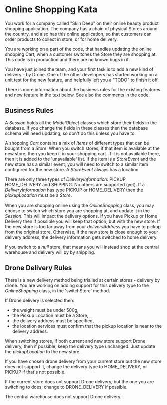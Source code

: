Online Shopping Kata
====================

You work for a company called "Skin Deep" on their
 online beauty product shopping application. The company
 has a chain of physical Stores around the country, and
 also has this online application, so that customers
 can order products to collect in store, or for home delivery.
 
You are working on a part of the code,
 that handles updating the online shopping Cart, 
 when a customer switches the Store they are shopping at.
 This code is in production and there are no known bugs in it.

You have just joined the team, and your first task is
 to add a new kind of delivery - by Drone. One of the other
 developers has started working on a unit test for the new feature,
 and helpfully left you a "TODO" to finish it off.
 
There is more information about the business rules for the
existing features and new feature in the text below. See also the
comments in the code.


Business Rules
--------------

A _Session_ holds all the _ModelObject_ classes which store
their fields in the database. If you change the fields in these classes
then the database schema will need updating, so don't do this unless you have to.

A shopping _Cart_ contains a mix of _Items_ of different types that can be bought from a _Store_. When you switch stores,
if that item is available at the new store, then you keep it in your shopping cart. 
If it is not available there, then it is added to the 'unavailable' list.
If the item is a _StoreEvent_ and the new store has a similar event,
you will need to switch to a similar item configured for the new store.
A _StoreEvent_ always has a location.

There are only three types of _DeliveryInformation_: PICKUP, HOME_DELIVERY and SHIPPING. 
No others are supported (yet).
If a _DeliveryInformation_ has type PICKUP or HOME_DELIVERY then the _pickupLocation_ 
must be a _Store_.

When you are shopping online using the _OnlineShopping_ class, you may choose to 
switch which store you are shopping at, and update it in the _Session_. 
This will impact the delivery options. If you have
Pickup or Home Delivery then if possible you will keep that option, but
with the new store. If the new store is too far away from your _deliveryAddress_
you have to pickup from the original store.
Otherwise, if the new store is close enough to your delivery address,
the delivery information gets switched to home delivery.

If you switch to a _null_ store, that means you will instead shop at the central warehouse
and delivery will by by shipping.

Drone Delivery Rules
--------------------

There is a new delivery method being trialled at 
certain stores - delivery by drone. You are working
on adding support for this delivery type to the _OnlineShopping_
class, in the 'switchStore' method.

If Drone delivery is selected then:
- the weight must be under 500g,
- the Pickup Location must be a Store,
- the delivery address must be specified,
- the location services must confirm that the pickup location is near to the delivery address.

When switching stores, if both current and new store support
Drone delivery, then if possible, keep the delivery type unchanged.
Just update the _pickupLocation_ to the new store.

If you have chosen drone delivery from your current store
but the new store does not support it, change the delivery
type to HOME_DELIVERY, or PICKUP if that's not possible.

If the current store does not support Drone
delivery, but the one you are switching to does, change to DRONE_DELIVERY if possible.

The central warehouse does not support Drone delivery.

